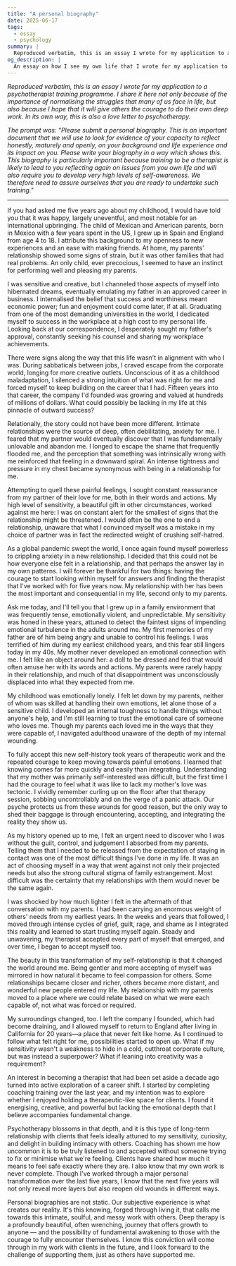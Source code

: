 ```yaml
---
title: "A personal biography"
date: 2025-06-17
tags:
  - essay
  - psychology
summary: |
  Reproduced verbatim, this is an essay I wrote for my application to a psychotherapist training programme. I share it here not only because of the importance of normalising the struggles that many of us face in life, but also because I hope that it will give others the courage to do their own deep work.
og_description: |
  An essay on how I see my own life that I wrote for my application to a psychotherapist training programme.
---
```


*Reproduced verbatim, this is an essay I wrote for my application to a psychotherapist training programme. I share it here not only because of the importance of normalising the struggles that many of us face in life, but also because I hope that it will give others the courage to do their own deep work. In its own way, this is also a love letter to psychotherapy.*

*The prompt was: "Please submit a personal biography. This is an important document that we will use to look for evidence of your capacity to reflect honestly, maturely and openly, on your background and life experience and its impact on you. Please write your biography in a way which shows this. This biography is particularly important because training to be a therapist is likely to lead to you reflecting again on issues from you own life and will also require you to develop very high levels of self-awareness. We therefore need to assure ourselves that you are ready to undertake such training."*

---

If you had asked me five years ago about my childhood, I would have told you that it was happy, largely uneventful, and most notable for an international upbringing. The child of Mexican and American parents, born in Mexico with a few years spent in the US, I grew up in Spain and England from age 4 to 18. I attribute this background to my openness to new experiences and an ease with making friends. At home, my parents' relationship showed some signs of strain, but it was other families that had real problems. An only child, ever precocious, I seemed to have an instinct for performing well and pleasing my parents.

I was sensitive and creative, but I channeled those aspects of myself into hibernated dreams, eventually emulating my father in an approved career in business. I internalised the belief that success and worthiness meant economic power; fun and enjoyment could come later, if at all. Graduating from one of the most demanding universities in the world, I dedicated myself to success in the workplace at a high cost to my personal life. Looking back at our correspondence, I desperately sought my father's approval, constantly seeking his counsel and sharing my workplace achievements.

There were signs along the way that this life wasn't in alignment with who I was. During sabbaticals between jobs, I craved escape from the corporate world, longing for more creative outlets. Unconscious of it as a childhood maladaptation, I silenced a strong intuition of what was right for me and forced myself to keep building on the career that I had. Fifteen years into that career, the company I'd founded was growing and valued at hundreds of millions of dollars. What could possibly be lacking in my life at this pinnacle of outward success?

Relationally, the story could not have been more different. Intimate relationships were the source of deep, often debilitating, anxiety for me. I feared that my partner would eventually discover that I was fundamentally unlovable and abandon me. I longed to escape the shame that frequently flooded me, and the perception that something was intrinsically wrong with me reinforced that feeling in a downward spiral. An intense tightness and pressure in my chest became synonymous with being in a relationship for me.

Attempting to quell these painful feelings, I sought constant reassurance from my partner of their love for me, both in their words and actions. My high level of sensitivity, a beautiful gift in other circumstances, worked against me here: I was on constant alert for the smallest of signs that the relationship might be threatened. I would often be the one to end a relationship, unaware that what I convinced myself was a mistake in my choice of partner was in fact the redirected weight of crushing self-hatred.

As a global pandemic swept the world, I once again found myself powerless to crippling anxiety in a new relationship. I decided that this could not be how everyone else felt in a relationship, and that perhaps the answer lay in my own patterns. I will forever be thankful for two things: having the courage to start looking within myself for answers and finding the therapist that I've worked with for five years now. My relationship with her has been the most important and consequential in my life, second only to my parents.

Ask me today, and I'll tell you that I grew up in a family environment that was frequently tense, emotionally violent, and unpredictable. My sensitivity was honed in these years, attuned to detect the faintest signs of impending emotional turbulence in the adults around me. My first memories of my father are of him being angry and unable to control his feelings. I was terrified of him during my earliest childhood years, and this fear still lingers today in my 40s. My mother never developed an emotional connection with me. I felt like an object around her: a doll to be dressed and fed that would often amuse her with its words and actions. My parents were rarely happy in their relationship, and much of that disappointment was unconsciously displaced into what they expected from me.

My childhood was emotionally lonely. I felt let down by my parents, neither of whom was skilled at handling their own emotions, let alone those of a sensitive child. I developed an internal toughness to handle things without anyone's help, and I'm still learning to trust the emotional care of someone who loves me. Though my parents each loved me in the ways that they were capable of, I navigated adulthood unaware of the depth of my internal wounding.

To fully accept this new self-history took years of therapeutic work and the repeated courage to keep moving towards painful emotions. I learned that knowing comes far more quickly and easily than integrating. Understanding that my mother was primarily self-interested was difficult, but the first time I had the courage to feel what it was like to lack my mother's love was tectonic. I vividly remember curling up on the floor after that therapy session, sobbing uncontrollably and on the verge of a panic attack. Our psyche protects us from these wounds for good reason, but the only way to shed their baggage is through encountering, accepting, and integrating the reality they show us.

As my history opened up to me, I felt an urgent need to discover who I was without the guilt, control, and judgement I absorbed from my parents. Telling them that I needed to be released from the expectation of staying in contact was one of the most difficult things I’ve done in my life. It was an act of choosing myself in a way that went against not only their projected needs but also the strong cultural stigma of family estrangement. Most difficult was the certainty that my relationships with them would never be the same again.

I was shocked by how much lighter I felt in the aftermath of that conversation with my parents. I had been carrying an enormous weight of others' needs from my earliest years. In the weeks and years that followed, I moved through intense cycles of grief, guilt, rage, and shame as I integrated this reality and learned to start trusting myself again. Steady and unwavering, my therapist accepted every part of myself that emerged, and over time, I began to accept myself too.

The beauty in this transformation of my self-relationship is that it changed the world around me. Being gentler and more accepting of myself was mirrored in how natural it became to feel compassion for others. Some relationships became closer and richer, others became more distant, and wonderful new people entered my life. My relationship with my parents moved to a place where we could relate based on what we were each capable of, not what was forced or required.

My surroundings changed, too. I left the company I founded, which had become draining, and I allowed myself to return to England after living in California for 20 years—a place that never felt like home. As I continued to follow what felt right for me, possibilities started to open up. What if my sensitivity wasn't a weakness to hide in a cold, cutthroat corporate culture, but was instead a superpower? What if leaning into creativity was a requirement?

An interest in becoming a therapist that had been set aside a decade ago turned into active exploration of a career shift. I started by completing coaching training over the last year, and my intention was to explore whether I enjoyed holding a therapeutic-like space for clients. I found it energising, creative, and powerful but lacking the emotional depth that I believe accompanies fundamental change. 

Psychotherapy blossoms in that depth, and it is this type of long-term relationship with clients that feels ideally attuned to my sensitivity, curiosity, and delight in building intimacy with others. Coaching has shown me how uncommon it is to be truly listened to and accepted without someone trying to fix or minimise what we're feeling. Clients have shared how much it means to feel safe exactly where they are. I also know that my own work is never complete. Though I've worked through a major personal transformation over the last five years, I know that the next five years will not only reveal more layers but also reopen old wounds in different ways.

Personal biographies are not static. Our subjective experience is what creates our reality. It's this knowing, forged through living it, that calls me towards this intimate, soulful, and messy work with others. Deep therapy is a profoundly beautiful, often wrenching, journey that offers growth to anyone — and the possibility of fundamental awakening to those with the courage to fully encounter themselves. I know this conviction will come through in my work with clients in the future, and I look forward to the challenge of supporting them, just as others have supported me.
